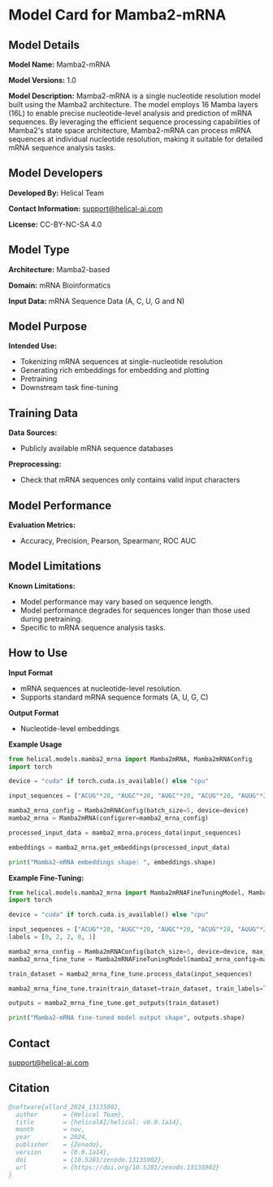 # Model Card for Mamba2-mRNA

## Model Details

**Model Name:** Mamba2-mRNA  

**Model Versions:** 1.0  

**Model Description:** Mamba2-mRNA is a single nucleotide resolution model built using the Mamba2 architecture. The model employs 16 Mamba layers (16L) to enable precise nucleotide-level analysis and prediction of mRNA sequences. By leveraging the efficient sequence processing capabilities of Mamba2's state space architecture, Mamba2-mRNA can process mRNA sequences at individual nucleotide resolution, making it suitable for detailed mRNA sequence analysis tasks.

## Model Developers

**Developed By:** 
Helical Team 

**Contact Information:** 
support@helical-ai.com

**License:** 
CC-BY-NC-SA 4.0 

## Model Type

**Architecture:**
Mamba2-based  

**Domain:** 
mRNA Bioinformatics 

**Input Data:** 
mRNA Sequence Data (A, C, U, G and N)

## Model Purpose

**Intended Use:**  

- Tokenizing mRNA sequences at single-nucleotide resolution
- Generating rich embeddings for embedding and plotting
- Pretraining
- Downstream task fine-tuning

## Training Data

**Data Sources:**  

- Publicly available mRNA sequence databases

**Preprocessing:**  

- Check that mRNA sequences only contains valid input characters

## Model Performance

**Evaluation Metrics:**  

- Accuracy, Precision, Pearson, Spearmanr, ROC AUC

## Model Limitations

**Known Limitations:**  
- Model performance may vary based on sequence length.
- Model performance degrades for sequences longer than those used during pretraining.
- Specific to mRNA sequence analysis tasks.

## How to Use

**Input Format** 

- mRNA sequences at nucleotide-level resolution.
- Supports standard mRNA sequence formats (A, U, G, C)

**Output Format** 

- Nucleotide-level embeddings

**Example Usage**

```python
from helical.models.mamba2_mrna import Mamba2mRNA, Mamba2mRNAConfig
import torch

device = "cuda" if torch.cuda.is_available() else "cpu"

input_sequences = ["ACUG"*20, "AUGC"*20, "AUGC"*20, "ACUG"*20, "AUUG"*20]

mamba2_mrna_config = Mamba2mRNAConfig(batch_size=5, device=device)
mamba2_mrna = Mamba2mRNA(configurer=mamba2_mrna_config)

processed_input_data = mamba2_mrna.process_data(input_sequences)

embeddings = mamba2_mrna.get_embeddings(processed_input_data)

print("Mamba2-mRNA embeddings shape: ", embeddings.shape)
```

**Example Fine-Tuning:**

```python
from helical.models.mamba2_mrna import Mamba2mRNAFineTuningModel, Mamba2mRNAConfig
import torch

device = "cuda" if torch.cuda.is_available() else "cpu"

input_sequences = ["ACUG"*20, "AUGC"*20, "AUGC"*20, "ACUG"*20, "AUUG"*20]
labels = [0, 2, 2, 0, 1]

mamba2_mrna_config = Mamba2mRNAConfig(batch_size=5, device=device, max_length=100)
mamba2_mrna_fine_tune = Mamba2mRNAFineTuningModel(mamba2_mrna_config=mamba2_mrna_config, output_size=3)

train_dataset = mamba2_mrna_fine_tune.process_data(input_sequences)

mamba2_mrna_fine_tune.train(train_dataset=train_dataset, train_labels=labels)

outputs = mamba2_mrna_fine_tune.get_outputs(train_dataset)

print("Mamba2-mRNA fine-tuned model output shape", outputs.shape)
```

## Contact
support@helical-ai.com

## Citation
```bibtex
@software{allard_2024_13135902,
  author       = {Helical Team},
  title        = {helicalAI/helical: v0.0.1a14},
  month        = nov,
  year         = 2024,
  publisher    = {Zenodo},
  version      = {0.0.1a14},
  doi          = {10.5281/zenodo.13135902},
  url          = {https://doi.org/10.5281/zenodo.13135902}
}
```